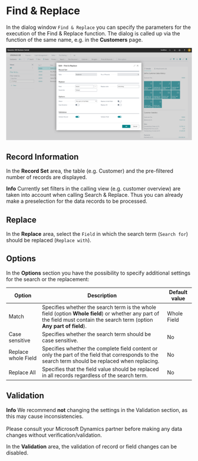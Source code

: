 # Find & Replace

In the dialog window `Find & Replace` you can specify the parameters for the execution of the Find & Replace function. The dialog is called up via the function of the same name, e.g. in the **Customers** page.

![Find & Replace](/assets/images/find-and-replace/find-and-replace-en.png)

## Record Information

In the **Record Set** area, the table (e.g. Customer) and the pre-filtered number of records are displayed.

<div class="alert alert-info">
    <i class="fa-duotone fa-thin fa-lightbulb fa-lg"></i>
    <strong>Info</strong> Currently set filters in the calling view (e.g. customer overview) are taken into account when calling Search & Replace. Thus you can already make a preselection for the data records to be processed.
</div>

## Replace

In the **Replace** area, select the `Field` in which the search term (`Search for`) should be replaced (`Replace with`).

## Options

In the **Options** section you have the possibility to specify additional settings for the search or the replacement:

| Option | Description | Default value |
| --- | --- | --- |
| Match | Specifies whether the search term is the whole field (option **Whole field**) or whether any part of the field must contain the search term (option **Any part of field**). | Whole Field |
| Case sensitive | Specifies whether the search term should be case sensitive. | No |
| Replace whole Field | Specifies whether the complete field content or only the part of the field that corresponds to the search term should be replaced when replacing. | No | 
| Replace All | Specifies that the field value should be replaced in all records regardless of the search term. | No |

## Validation

<div class="alert alert-info">
    <i class="fa-duotone fa-thin fa-lightbulb fa-lg"></i>
    <strong>Info</strong> We recommend <b>not</b> changing the settings in the Validation section, as this may cause inconsistencies.<br><br>Please consult your Microsoft Dynamics partner before making any data changes without verification/validation.
</div>

In the **Validation** area, the validation of record or field changes can be disabled.